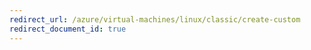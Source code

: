```yaml
---
redirect_url: /azure/virtual-machines/linux/classic/create-custom
redirect_document_id: true
---
```

